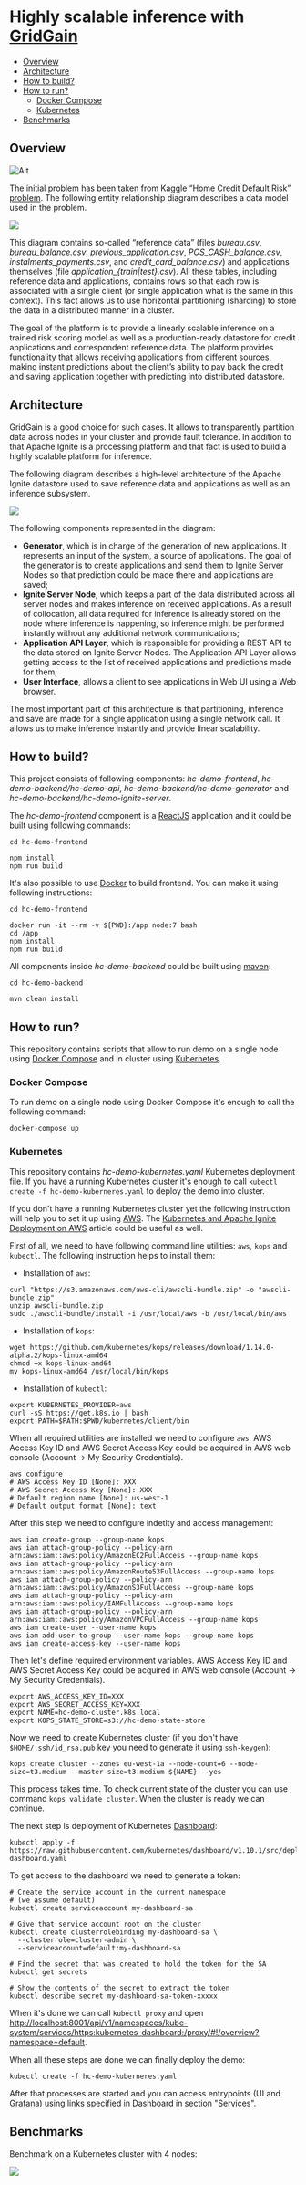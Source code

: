 # Highly scalable inference with [GridGain](https://www.gridgain.com/)

- [Overview](#overview)
- [Architecture](#architecture)
- [How to build?](#how-to-build?)
- [How to run?](#how-to-run?)
  *  [Docker Compose](#docker-compose)
  *  [Kubernetes](#kubernetes)
- [Benchmarks](#benchmarks)

## Overview

![Alt](docs/gridgain.svg)

The initial problem has been taken from Kaggle “Home Credit Default Risk” [problem](https://www.kaggle.com/c/home-credit-default-risk). The following entity relationship diagram describes a data model used in the problem.

![](docs/data_model.png)

This diagram contains so-called “reference data” (files *bureau.csv*, *bureau_balance.csv*, *previous_application.csv*, *POS_CASH_balance.csv*, *instalments_payments.csv*, and *credit_card_balance.csv*) and applications themselves (file *application_{train|test}.csv*). All these tables, including reference data and applications, contains rows so that each row is associated with a single client (or single application what is the same in this context). This fact allows us to use horizontal partitioning (sharding) to store the data in a distributed manner in a cluster.

The goal of the platform is to provide a linearly scalable inference on a trained risk scoring model as well as a production-ready datastore for credit applications and correspondent reference data. The platform provides functionality that allows receiving applications from different sources, making instant predictions about the client’s ability to pay back the credit and saving application together with predicting into distributed datastore.

## Architecture

GridGain is a good choice for such cases. It allows to transparently partition data across nodes in your cluster and provide fault tolerance. In addition to that Apache Ignite is a processing platform and that fact is used to build a highly scalable platform for inference.

The following diagram describes a high-level architecture of the Apache Ignite datastore used to save reference data and applications as well as an inference subsystem.

![](docs/architecture.png)

The following components represented in the diagram:

* **Generator**, which is in charge of the generation of new applications. It represents an input of the system, a source of applications. The goal of the generator is to create applications and send them to Ignite Server Nodes so that prediction could be made there and applications are saved;
* **Ignite Server Node**, which keeps a part of the data distributed across all server nodes and makes inference on received applications. As a result of collocation, all data required for inference is already stored on the node where inference is happening, so inference might be performed instantly without any additional network communications;
* **Application API Layer**, which is responsible for providing a REST API to the data stored on Ignite Server Nodes. The Application API Layer allows getting access to the list of received applications and predictions made for them;
* **User Interface**, allows a client to see applications in Web UI using a Web browser.

The most important part of this architecture is that partitioning, inference and save are made for a single application using a single network call. It allows us to make inference instantly and provide linear scalability.

## How to build?

This project consists of following components: *hc-demo-frontend*, *hc-demo-backend/hc-demo-api*, *hc-demo-backend/hc-demo-generator* and *hc-demo-backend/hc-demo-ignite-server*.

The *hc-demo-frontend* component is a [ReactJS](https://reactjs.org/) application and it could be built using following commands:

```
cd hc-demo-frontend

npm install
npm run build
```

It's also possible to use [Docker](https://www.docker.com/) to build frontend. You can make it using following instructions:

```
cd hc-demo-frontend

docker run -it --rm -v ${PWD}:/app node:7 bash
cd /app
npm install
npm run build
```

All components inside *hc-demo-backend* could be built using [maven](https://maven.apache.org/):

```
cd hc-demo-backend

mvn clean install
```

## How to run?

This repository contains scripts that allow to run demo on a single node using [Docker Compose](https://docs.docker.com/compose/) and in cluster using [Kubernetes](https://kubernetes.io/).

### Docker Compose

To run demo on a single node using Docker Compose it's enough to call the following command:

```
docker-compose up
```

### Kubernetes

This repository contains *hc-demo-kubernetes.yaml* Kubernetes deployment file. If you have a running Kubernetes cluster it's enough to call `kubectl create -f hc-demo-kuberneres.yaml` to deploy the demo into cluster.

If you don't have a running Kubernetes cluster yet the following instruction will help you to set it up using [AWS](https://aws.amazon.com/). The [Kubernetes and Apache Ignite Deployment on AWS](https://www.gridgain.com/resources/blog/kubernetes-and-apacher-ignitetm-deployment-aws) article could be useful as well.

First of all, we need to have following command line utilities: `aws`, `kops` and `kubectl`. The following instruction helps to install them:

* Installation of `aws`:

```
curl "https://s3.amazonaws.com/aws-cli/awscli-bundle.zip" -o "awscli-bundle.zip"
unzip awscli-bundle.zip
sudo ./awscli-bundle/install -i /usr/local/aws -b /usr/local/bin/aws
```

* Installation of `kops`:

```
wget https://github.com/kubernetes/kops/releases/download/1.14.0-alpha.2/kops-linux-amd64
chmod +x kops-linux-amd64
mv kops-linux-amd64 /usr/local/bin/kops
```

* Installation of `kubectl`:

```
export KUBERNETES_PROVIDER=aws
curl -sS https://get.k8s.io | bash
export PATH=$PATH:$PWD/kubernetes/client/bin
```

When all required utilities are installed we need to configure `aws`. AWS Access Key ID and AWS Secret Access Key could be acquired in AWS web console (Account -> My Security Credentials).

```
aws configure
# AWS Access Key ID [None]: XXX
# AWS Secret Access Key [None]: XXX
# Default region name [None]: us-west-1
# Default output format [None]: text
```

After this step we need to configure indetity and access management:

```
aws iam create-group --group-name kops
aws iam attach-group-policy --policy-arn arn:aws:iam::aws:policy/AmazonEC2FullAccess --group-name kops
aws iam attach-group-policy --policy-arn arn:aws:iam::aws:policy/AmazonRoute53FullAccess --group-name kops
aws iam attach-group-policy --policy-arn arn:aws:iam::aws:policy/AmazonS3FullAccess --group-name kops
aws iam attach-group-policy --policy-arn arn:aws:iam::aws:policy/IAMFullAccess --group-name kops
aws iam attach-group-policy --policy-arn arn:aws:iam::aws:policy/AmazonVPCFullAccess --group-name kops
aws iam create-user --user-name kops
aws iam add-user-to-group --user-name kops --group-name kops
aws iam create-access-key --user-name kops
```

Then let's define required environment variables. AWS Access Key ID and AWS Secret Access Key could be acquired in AWS web console (Account -> My Security Credentials).

```
export AWS_ACCESS_KEY_ID=XXX
export AWS_SECRET_ACCESS_KEY=XXX
export NAME=hc-demo-cluster.k8s.local
export KOPS_STATE_STORE=s3://hc-demo-state-store
```

Now we need to create Kubernetes cluster (if you don't have `$HOME/.ssh/id_rsa.pub` key you need to generate it using `ssh-keygen`):

```
kops create cluster --zones eu-west-1a --node-count=6 --node-size=t3.medium --master-size=t3.medium ${NAME} --yes
```

This process takes time. To check current state of the cluster you can use command `kops validate cluster`. When the cluster is ready we can continue.

The next step is deployment of Kubernetes [Dashboard](https://kubernetes.io/docs/tasks/access-application-cluster/web-ui-dashboard/):

```
kubectl apply -f https://raw.githubusercontent.com/kubernetes/dashboard/v1.10.1/src/deploy/recommended/kubernetes-dashboard.yaml
```

To get access to the dashboard we need to generate a token:

```
# Create the service account in the current namespace 
# (we assume default)
kubectl create serviceaccount my-dashboard-sa

# Give that service account root on the cluster
kubectl create clusterrolebinding my-dashboard-sa \
  --clusterrole=cluster-admin \
  --serviceaccount=default:my-dashboard-sa

# Find the secret that was created to hold the token for the SA
kubectl get secrets

# Show the contents of the secret to extract the token
kubectl describe secret my-dashboard-sa-token-xxxxx
```

When it's done we can call `kubectl proxy` and open [http://localhost:8001/api/v1/namespaces/kube-system/services/https:kubernetes-dashboard:/proxy/#!/overview?namespace=default](http://localhost:8001/api/v1/namespaces/kube-system/services/https:kubernetes-dashboard:/proxy/#!/overview?namespace=default).

When all these steps are done we can finally deploy the demo:

```
kubectl create -f hc-demo-kuberneres.yaml
```

After that processes are started and you can access entrypoints (UI and [Grafana](https://grafana.com/)) using links specified in Dashboard in section "Services".

## Benchmarks

Benchmark on a Kubernetes cluster with 4 nodes:

![](docs/throughput.png)

